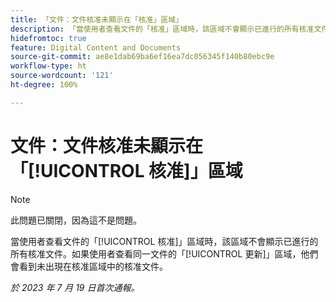 ```yaml
---
title: 「文件：文件核准未顯示在「核准」區域」
description: 「當使用者查看文件的「核准」區域時，該區域不會顯示已進行的所有核准文件。如果使用者查看同一文件的「更新」區域，他們會看到未出現在核准區域中的核准文件。」
hidefromtoc: true
feature: Digital Content and Documents
source-git-commit: ae8e1dab69ba6ef16ea7dc056345f140b80ebc9e
workflow-type: ht
source-wordcount: '121'
ht-degree: 100%

---
```



# 文件：文件核准未顯示在「[!UICONTROL 核准]」區域

<!--On WF and WFP TOCs-->

>[!NOTE]
>
>此問題已關閉，因為這不是問題。

當使用者查看文件的「[!UICONTROL 核准]」區域時，該區域不會顯示已進行的所有核准文件。如果使用者查看同一文件的「[!UICONTROL 更新]」區域，他們會看到未出現在核准區域中的核准文件。

_於 2023 年 7 月 19 日首次通報。_
